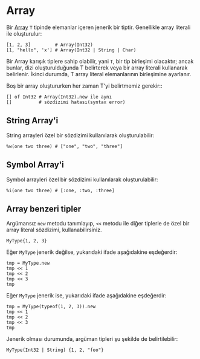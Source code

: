 # Array

Bir [Array](http://crystal-lang.org/api/Array.html) `T` tipinde elemanlar içeren jenerik bir tiptir. Genellikle array literali ile oluşturulur:

```crystal
[1, 2, 3]         # Array(Int32)
[1, "hello", 'x'] # Array(Int32 | String | Char)
```

Bir Array karışık tiplere sahip olabilir, yani `T`, bir tip birleşimi olacaktır; ancak bunlar, dizi oluşturulduğunda T belirterek veya bir array literali kullanarak belirlenir. İkinci durumda, T array literal elemanlarının birleşimine ayarlanır.

Boş bir array oluştururken her zaman T'yi belirtmemiz gerekir::

```crystal
[] of Int32 # Array(Int32).new ile aynı
[]          # sözdizimi hatası(syntax error)
```

## String Array'i

String arrayleri özel bir sözdizimi kullanılarak oluşturulabilir:

```crystal
%w(one two three) # ["one", "two", "three"]
```

## Symbol Array'i

Symbol arrayleri özel bir sözdizimi kullanılarak oluşturulabilir:

```crystal
%i(one two three) # [:one, :two, :three]
```

## Array benzeri tipler

Argümansız `new` metodu tanımlayıp, `<<` metodu ile diğer tiplerle de özel bir array literal sözdizimi, kullanabilirsiniz.

```crystal
MyType{1, 2, 3}
```

Eğer `MyType` jenerik değilse, yukarıdaki ifade aşağıdakine eşdeğerdir:

```crystal
tmp = MyType.new
tmp << 1
tmp << 2
tmp << 3
tmp
```

Eğer `MyType` jenerik ise, yukarıdaki ifade aşağıdakine eşdeğerdir:

```crystal
tmp = MyType(typeof(1, 2, 3)).new
tmp << 1
tmp << 2
tmp << 3
tmp
```

Jenerik olması durumunda, argüman tipleri şu şekilde de belirtilebilir:

```crystal
MyType(Int32 | String) {1, 2, "foo"}
```
